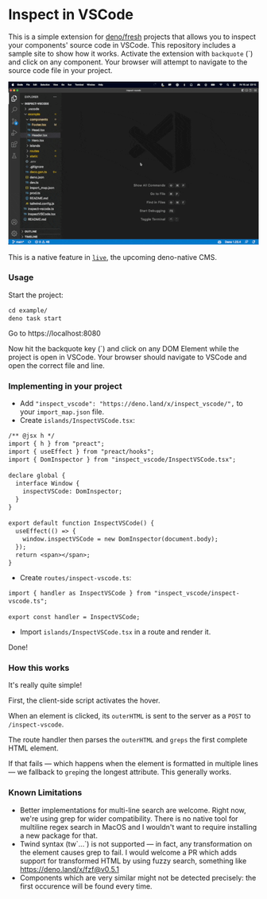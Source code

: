 # Inspect in VSCode

This is a simple extension for [deno/fresh](https://fresh.deno.dev) projects that allows you to inspect your components' source code in VSCode. This repository includes a sample site to show how it works. Activate the extension with `backquote` (\`) and click on any component. Your browser will attempt to navigate to the source code file in your project.

![Demo gif showing inspect to vscode](https://github.com/deco-cx/inspect-vscode/blob/f2113667e7b6fb5105d2d6e809628a5900fe7f67/example/static/demo.gif)

This is a native feature in [`live`](https://github.com/deco-cx/live), the upcoming deno-native CMS.

### Usage

Start the project:

```
cd example/
deno task start
```

Go to https://localhost:8080

Now hit the backquote key (`) and click on any DOM Element while the project is open in VSCode. Your browser should navigate to VSCode and open the correct file and line.

### Implementing in your project

- Add `"inspect_vscode": "https://deno.land/x/inspect_vscode/",` to your `import_map.json` file.
- Create `islands/InspectVSCode.tsx`:
```tsx
/** @jsx h */
import { h } from "preact";
import { useEffect } from "preact/hooks";
import { DomInspector } from "inspect_vscode/InspectVSCode.tsx";

declare global {
  interface Window {
    inspectVSCode: DomInspector;
  }
}

export default function InspectVSCode() {
  useEffect(() => {
    window.inspectVSCode = new DomInspector(document.body);
  });
  return <span></span>;
}
```
- Create `routes/inspect-vscode.ts`:
```tsx
import { handler as InspectVSCode } from "inspect_vscode/inspect-vscode.ts";

export const handler = InspectVSCode;
```
- Import `islands/InspectVSCode.tsx` in a route and render it.

Done!

### How this works

It's really quite simple! 

First, the client-side script activates the hover. 

When an element is clicked, its `outerHTML` is sent to the server as a `POST` to `/inspect-vscode`.

The route handler then parses the `outerHTML` and `greps` the first complete HTML element. 

If that fails — which happens when the element is formatted in multiple lines — we fallback to `grep`ing the longest attribute. This generally works.


### Known Limitations

- Better implementations for multi-line search are welcome. Right now, we're using grep for wider compatibility. There is no native tool for multiline regex search in MacOS and I wouldn't want to require installing a new package for that.
- Twind syntax (tw\`...\`) is not supported — in fact, any transformation on the element causes grep to fail. I would welcome a PR which adds support for transformed HTML by using fuzzy search, something like https://deno.land/x/fzf@v0.5.1 
- Components which are very similar might not be detected precisely: the first occurence will be found every time.


